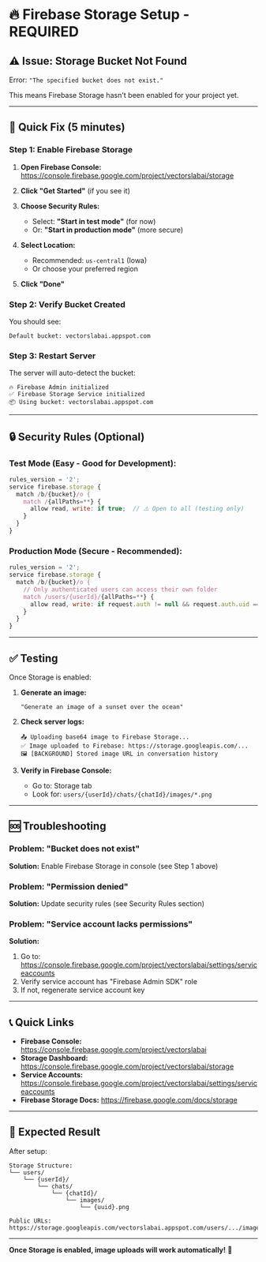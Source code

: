# 🔥 Firebase Storage Setup - REQUIRED

## ⚠️ Issue: Storage Bucket Not Found

Error: `"The specified bucket does not exist."`

This means Firebase Storage hasn't been enabled for your project yet.

---

## 🚀 Quick Fix (5 minutes)

### Step 1: Enable Firebase Storage

1. **Open Firebase Console:**
   https://console.firebase.google.com/project/vectorslabai/storage

2. **Click "Get Started"** (if you see it)
   
3. **Choose Security Rules:**
   - Select: **"Start in test mode"** (for now)
   - Or: **"Start in production mode"** (more secure)

4. **Select Location:**
   - Recommended: `us-central1` (Iowa)
   - Or choose your preferred region

5. **Click "Done"**

### Step 2: Verify Bucket Created

You should see:
```
Default bucket: vectorslabai.appspot.com
```

### Step 3: Restart Server

The server will auto-detect the bucket:
```
🔥 Firebase Admin initialized
✅ Firebase Storage Service initialized
📦 Using bucket: vectorslabai.appspot.com
```

---

## 🔒 Security Rules (Optional)

### Test Mode (Easy - Good for Development):
```javascript
rules_version = '2';
service firebase.storage {
  match /b/{bucket}/o {
    match /{allPaths=**} {
      allow read, write: if true;  // ⚠️ Open to all (testing only)
    }
  }
}
```

### Production Mode (Secure - Recommended):
```javascript
rules_version = '2';
service firebase.storage {
  match /b/{bucket}/o {
    // Only authenticated users can access their own folder
    match /users/{userId}/{allPaths=**} {
      allow read, write: if request.auth != null && request.auth.uid == userId;
    }
  }
}
```

---

## ✅ Testing

Once Storage is enabled:

1. **Generate an image:**
   ```
   "Generate an image of a sunset over the ocean"
   ```

2. **Check server logs:**
   ```
   📤 Uploading base64 image to Firebase Storage...
   ✅ Image uploaded to Firebase: https://storage.googleapis.com/...
   🖼️ [BACKGROUND] Stored image URL in conversation history
   ```

3. **Verify in Firebase Console:**
   - Go to: Storage tab
   - Look for: `users/{userId}/chats/{chatId}/images/*.png`

---

## 🆘 Troubleshooting

### Problem: "Bucket does not exist"
**Solution:** Enable Firebase Storage in console (see Step 1 above)

### Problem: "Permission denied"
**Solution:** Update security rules (see Security Rules section)

### Problem: "Service account lacks permissions"
**Solution:** 
1. Go to: https://console.firebase.google.com/project/vectorslabai/settings/serviceaccounts
2. Verify service account has "Firebase Admin SDK" role
3. If not, regenerate service account key

---

## 📞 Quick Links

- **Firebase Console:** https://console.firebase.google.com/project/vectorslabai
- **Storage Dashboard:** https://console.firebase.google.com/project/vectorslabai/storage
- **Service Accounts:** https://console.firebase.google.com/project/vectorslabai/settings/serviceaccounts
- **Firebase Storage Docs:** https://firebase.google.com/docs/storage

---

## 🎯 Expected Result

After setup:
```
Storage Structure:
└── users/
    └── {userId}/
        └── chats/
            └── {chatId}/
                └── images/
                    └── {uuid}.png

Public URLs:
https://storage.googleapis.com/vectorslabai.appspot.com/users/.../images/abc.png
```

---

**Once Storage is enabled, image uploads will work automatically!** 🚀
